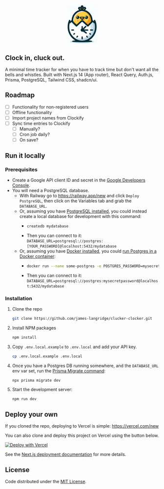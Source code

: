 <p align="center">
<br />
<img src="public/logo.png" width="100" height="auto">
</p>

## Clock in, cluck out.

A minimal time tracker for when you have to track time but don't want all the
bells and whistles. Built with Next.js 14 (App router), React Query, Auth.js,
Prisma, PostgreSQL, Tailwind CSS, shadcn/ui.

## Roadmap

- [ ] Functionality for non-registered users
- [ ] Offline functionality
- [ ] Import project names from Clockify
- [ ] Sync time entries to Clockify
  - [ ] Manually?
  - [ ] Cron job daily?
  - [ ] On save?

## Run it locally

### Prerequisites

- Create a Google API client ID and secret in the
  [Google Developers Console](https://developers.google.com/identity/oauth2/web/guides/get-google-api-clientid).
- You will need a PostgreSQL database.
  - With Railway go to https://railway.app/new and click `Deploy PostgreSQL`,
    then click on the Variables tab and grab the `DATABASE_URL`.
  - Or, assuming you have
    [PostgreSQL installed](https://www.postgresql.org/download/), you could
    instead create a local database for development with this command:
    - ```sh
      createdb mydatabase
      ```
    - Then you can connect to it:
      `DATABASE_URL=postgresql://postgres:[YOUR_PASSWORD]@localhost:5432/mydatabase`
  - Or, assuming you have
    [Docker installed](https://docs.docker.com/get-docker/), you could
    [run Postgres in a Docker container](https://hub.docker.com/_/postgres):
    - ```sh
      docker run --name some-postgres -e POSTGRES_PASSWORD=mysecretpassword -e POSTGRES_DB=mydatabase -p 5432:5432 -d postgres
      ```
    - Then you can connect to it:
      `DATABASE_URL=postgresql://postgres:mysecretpassword@localhost:5432/mydatabase`

### Installation

1. Clone the repo

   ```sh
   git clone https://github.com/james-langridge/clucker-clocker.git
   ```

2. Install NPM packages

   ```sh
   npm install
   ```

3. Copy `.env.local.example` to `.env.local` and add your API key.
   ```sh
   cp .env.local.example .env.local
   ```
4. Once you have a Postgres DB running somewhere, and the `DATABASE_URL` env var
   set, run the
   [Prisma Migrate command](https://www.prisma.io/docs/reference/api-reference/command-reference#migrate-dev):

   ```sh
   npx prisma migrate dev
   ```

5. Start the development server:
   ```sh
   npm run dev
   ```

## Deploy your own

If you cloned the repo, deploying to Vercel is simple: https://vercel.com/new

You can also clone and deploy this project on Vercel using the button below.

[![Deploy with Vercel](https://vercel.com/button)](https://vercel.com/new/clone?repository-url=https%3A%2F%2Fgithub.com%2Fjames-langridge%2Fclucker-clocker&env=DATABASE_URL,AUTH_SECRET,AUTH_GOOGLE_SECRET,AUTH_GOOGLE_ID,NEXTAUTH_URL)

See the [Next.js deployment documentation](https://nextjs.org/docs/deployment)
for more details.

## License

Code distributed under the
[MIT License](https://github.com/james-langridge/clucker-clocker/blob/main/LICENSE).
